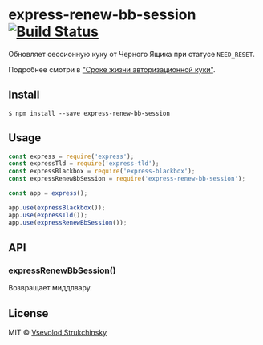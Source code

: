 # express-renew-bb-session [![Build Status](http://drone-beta.haze.yandex.net/api/badges/project-stub/express-renew-bb-session/status.svg)](http://drone-beta.haze.yandex.net/project-stub/express-renew-bb-session)

Обновляет сессионную куку от Черного Ящика при статусе `NEED_RESET`.

Подробнее смотри в ["Сроке жизни авторизационной куки"](https://doc.yandex-team.ru/Passport/AuthDevGuide/concepts/authorization-policy-resign.xml).

## Install

```
$ npm install --save express-renew-bb-session
```

## Usage

```js
const express = require('express');
const expressTld = require('express-tld');
const expressBlackbox = require('express-blackbox');
const expressRenewBbSession = require('express-renew-bb-session');

const app = express();

app.use(expressBlackbox());
app.use(expressTld());
app.use(expressRenewBbSession());
```


## API

### expressRenewBbSession()

Возвращает миддлвару.

## License

MIT © [Vsevolod Strukchinsky](http://staff.yandex-team.ru/floatdrop)
